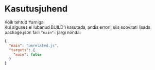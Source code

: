 # Kasutusjuhend

Kõik tehtud Yarniga  
Kui alguses ei lubanud BUILD'i kasutada, andis errori, siis soovitati lisada package.json faili `"main":` järgi nõnda:

```json
{
  "main": "unrelated.js",
  "targets": {
    "main": false
  }
}
```
